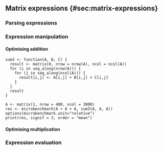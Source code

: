 
## Matrix expressions {#sec:matrix-expressions}

### Parsing expressions

### Expression manipulation

#### Optimising addition

```{r, cache=TRUE}
sum3 <- function(A, B, C) {
  result <- matrix(0, nrow = nrow(A), ncol = ncol(A))
  for (i in seq_along(nrow(A))) {
    for (j in seq_along(ncol(A))) {
      result[i,j] <- A[i,j] + B[i,j] + C[i,j]
    }
  }
  result
}

A <- matrix(1, nrow = 400, ncol = 3000)
res <- microbenchmark(A + A + A, sum3(A, A, A))
options(microbenchmark.unit="relative")
print(res, signif = 3, order = "mean")
```

#### Optimising multiplication

### Expression evaluation

